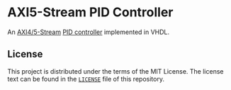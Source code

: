 # AXI5-Stream PID Controller

An [AXI4/5-Stream][axi5] [PID controller][pid] implemented in VHDL.

## License

This project is distributed under the terms of the MIT License. The license
text can be found in the [`LICENSE`](./LICENSE) file of this repository.

[axi5]: https://developer.arm.com/documentation/ihi0022/latest
[pid]: https://en.wikipedia.org/wiki/Proportional%E2%80%93integral%E2%80%93derivative_controller
